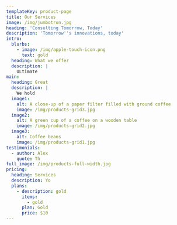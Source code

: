 ```yaml
---
templateKey: product-page
title: Our Services
image: /img/jumbotron.jpg
heading: 'Consulting Tomorrow, Today'
description: 'Tomorrow''s innovations, today'
intro:
  blurbs:
    - image: /img/apple-touch-icon.png
      text: gold
  heading: What we offer
  description: |
    ULtimate
main:
  heading: Great
  description: |
    We hold 
  image1:
    alt: A close-up of a paper filter filled with ground coffee
    image: /img/products-grid3.jpg
  image2:
    alt: A green cup of a coffee on a wooden table
    image: /img/products-grid2.jpg
  image3:
    alt: Coffee beans
    image: /img/products-grid1.jpg
testimonials:
  - author: Alex
    quote: Th
full_image: /img/products-full-width.jpg
pricing:
  heading: Services
  description: Yo
  plans:
    - description: gold
      items:
        - gold
      plan: Gold
      price: $10
---
```


